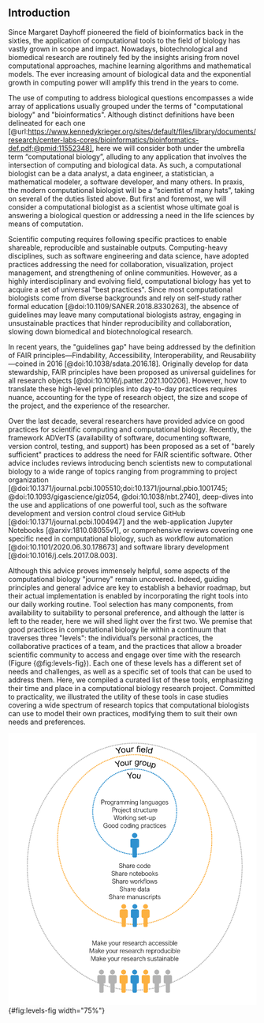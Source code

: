 ## Introduction

Since Margaret Dayhoff pioneered the field of bioinformatics back in the sixties, the application of computational tools to the field of biology has vastly grown in scope and impact. Nowadays, biotechnological and biomedical research are routinely fed by the insights arising from novel computational approaches, machine learning algorithms and mathematical models. The ever increasing amount of biological data and the exponential growth in computing power will amplify this trend in the years to come.

The use of computing to address biological questions encompasses a wide array of applications usually grouped under the terms of "computational biology" and "bioinformatics". Although distinct definitions have been delineated for each one [@url:https://www.kennedykrieger.org/sites/default/files/library/documents/research/center-labs-cores/bioinformatics/bioinformatics-def.pdf;@pmid:11552348], here we will consider both under the umbrella term “computational biology”, alluding to any application that involves the intersection of computing and biological data. As such, a computational biologist can be a data analyst, a data engineer, a statistician, a mathematical modeler, a software developer, and many others. In praxis, the modern computational biologist will be a “scientist of many hats”, taking on several of the duties listed above. But first and foremost, we will consider a computational biologist as a scientist whose ultimate goal is answering a biological question or addressing a need in the life sciences by means of computation.

Scientific computing requires following specific practices to enable shareable, reproducible and sustainable outputs. Computing-heavy disciplines, such as software engineering and data science, have adopted practices addressing the need for collaboration, visualization, project management, and strengthening of online communities. However, as a highly interdisciplinary and evolving field, computational biology has yet to acquire a set of universal "best practices". Since most computational biologists come from diverse backgrounds and rely on self-study rather formal education [@doi:10.1109/SANER.2018.8330263], the absence of guidelines may leave many computational biologists astray, engaging in unsustainable practices that hinder reproducibility and collaboration, slowing down biomedical and biotechnological research.

In recent years, the "guidelines gap" have being addressed by the definition of FAIR principles—Findability, Accessibility, Interoperability, and Reusability—coined in 2016 [@doi:10.1038/sdata.2016.18]. Originally develop for data stewardship, FAIR principles have been proposed as universal guidelines for all research objects [@doi:10.1016/j.patter.2021.100206]. However, how to translate these high-level principles into day-to-day practices requires nuance, accounting for the type of research object, the size and scope of the project, and the experience of the researcher. 

Over the last decade, several researchers have provided advice on good practices for scientific computing and computational biology. Recently, the framework ADVerTS (availability of software, documenting software, version control, testing, and support) has been proposed as a set of "barely sufficient" practices to address the need for FAIR scientific software. Other advice includes reviews introducing bench scientists new to computational biology to a wide range of topics ranging from programming to project organization [@doi:10.1371/journal.pcbi.1005510;doi:10.1371/journal.pbio.1001745; @doi:10.1093/gigascience/giz054, @doi:10.1038/nbt.2740], deep-dives into the use and applications of one powerful tool, such as the software development and version control cloud service GitHub [@doi:10.1371/journal.pcbi.1004947] and the web-application Jupyter Notebooks [@arxiv:1810.08055v1], or comprehensive reviews covering one specific need in computational biology, such as workflow automation [@doi:10.1101/2020.06.30.178673] and software library development [@doi:10.1016/j.cels.2017.08.003].

Although this advice proves immensely helpful, some aspects of the computational biology "journey" remain uncovered. Indeed, guiding principles and general advice are key to establish a behavior roadmap, but their actual implementation is enabled by incorporating the right tools into our daily working routine. Tool selection has many components, from availability to suitability to personal preference, and although the latter is left to the reader, here we will shed light over the first two. We premise that good practices in computational biology lie within a continuum that traverses three "levels": the individual’s personal practices, the collaborative practices of a team, and the practices that allow a broader scientific community to access and engage over time with the research (Figure {@fig:levels-fig}). Each one of these levels has a different set of needs and challenges, as well as a specific set of tools that can be used to address them. Here, we compiled a curated list of these tools, emphasizing their time and place in a computational biology research project. Committed to practicality, we illustrated the utility of these tools in case studies covering a wide spectrum of research topics that computational biologists can use to model their own practices, modifying them to suit their own needs and preferences.

![The three "levels" of computational biology include your personal research, your group and collaborators, and your scientific field.](images/Figure1.png){#fig:levels-fig width="75%"}
